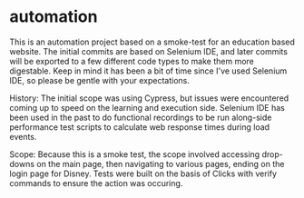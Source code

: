 # automation

This is an automation project based on a smoke-test for an education based website. The initial commits are based on Selenium IDE, and later commits will be exported to a few different code types to make them more digestable. Keep in mind it has been a bit of time since I've used Selenium IDE, so please be gentle with your expectations.

History:
The initial scope was using Cypress, but issues were encountered coming up to speed on the learning and execution side.
Selenium IDE has been used in the past to do functional recordings to be run along-side performance test scripts to calculate web response times during load events.

Scope:
Because this is a smoke test, the scope involved accessing drop-downs on the main page, then navigating to various pages, ending on the login page for Disney. Tests were built on the basis of Clicks with verify commands to ensure the action was occuring.
